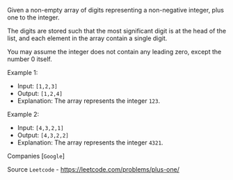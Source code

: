 Given a non-empty array of digits representing a non-negative integer, plus one to the integer.

The digits are stored such that the most significant digit is at the head of the list, and each element in the array contain a single digit.

You may assume the integer does not contain any leading zero, except the number 0 itself.

Example 1:

- Input: `[1,2,3]`
- Output: `[1,2,4]`
- Explanation: The array represents the integer `123`.

Example 2:

- Input: `[4,3,2,1]`
- Output: `[4,3,2,2]`
- Explanation: The array represents the integer `4321`.

Companies [`Google`]

Source `Leetcode` - https://leetcode.com/problems/plus-one/